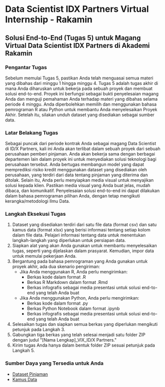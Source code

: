 # Data Scientist IDX Partners Virtual Internship - Rakamin

## Solusi End-to-End (Tugas 5) untuk Magang Virtual Data Scientist IDX Partners di Akademi Rakamin

### Pengantar Tugas
Sebelum memulai Tugas 5, pastikan Anda telah menguasai semua materi yang dibahas dari minggu 1 hingga minggu 4. Tugas 5 adalah tugas akhir di mana Anda diharuskan untuk bekerja pada sebuah proyek dan membuat solusi end-to-end. Proyek ini berfungsi sebagai bukti penyelesaian magang Anda dan menguji pemahaman Anda terhadap materi yang dibahas selama periode 4 minggu. Anda diperbolehkan memilih dan menggunakan bahasa pemrograman R atau Python untuk membantu Anda menyelesaikan Proyek Akhir. Setelah itu, silakan unduh dataset yang disediakan sebagai sumber data.

### Latar Belakang Tugas
Sebagai puncak dari periode kontrak Anda sebagai magang Data Scientist di ID/X Partners, kali ini Anda akan terlibat dalam sebuah proyek dari sebuah perusahaan pemberi pinjaman. Anda akan bekerja sama dengan berbagai departemen lain dalam proyek ini untuk menyediakan solusi teknologi bagi perusahaan tersebut. Anda bertugas membangun model yang dapat memprediksi risiko kredit menggunakan dataset yang disediakan oleh perusahaan, yang terdiri dari data tentang pinjaman yang diterima dan ditolak. Selain itu, Anda perlu menyiapkan media visual untuk menyajikan solusi kepada klien. Pastikan media visual yang Anda buat jelas, mudah dibaca, dan komunikatif. Penyelesaian solusi end-to-end ini dapat dilakukan dalam bahasa pemrograman pilihan Anda, dengan tetap mengikuti kerangka/metodologi Ilmu Data.

### Langkah Eksekusi Tugas
1. Dataset yang disediakan terdiri dari satu file data (format csv) dan satu kamus data (format xlsx) yang berisi informasi tentang setiap kolom dalam file data. Pelajari informasi tentang data untuk menentukan langkah-langkah yang diperlukan untuk persiapan data.
2. Siapkan alat yang akan Anda gunakan untuk membantu menyelesaikan tugas, seperti yang dijelaskan dalam prasyarat. Kemudian, impor data untuk memulai pekerjaan Anda.
3. Bergantung pada bahasa pemrograman yang Anda gunakan untuk proyek akhir, ada dua skenario pengiriman:
    - Jika Anda menggunakan R, Anda perlu mengirimkan:
      - Berkas kode dalam format .R
      - Berkas R Markdown dalam format .Rmd
      - Berkas infografis sebagai media presentasi untuk solusi end-to-end yang telah Anda buat
    - Jika Anda menggunakan Python, Anda perlu mengirimkan:
      - Berkas kode dalam format .py
      - Berkas Python Notebook dalam format .ipynb
      - Berkas infografis sebagai media presentasi untuk solusi end-to-end yang telah Anda buat
4. Selesaikan tugas dan siapkan semua berkas yang diperlukan mengikuti petunjuk pada Langkah 3.
5. Gabungkan tiga berkas yang telah selesai menjadi satu folder ZIP dengan judul "[Nama Lengkap]_VIX_ID/X Partners."
6. Kirim tugas Anda hanya dalam bentuk folder ZIP sesuai petunjuk pada Langkah 5.

### Sumber Daya yang Tersedia untuk Anda
- [Dataset Pinjaman](https://rakamin-lms.s3.ap-southeast-1.amazonaws.com/vix-assets/idx-partners/loan_data_2007_2014.csv)
- [Kamus Data](https://docs.google.com/spreadsheets/d/1iT1JNOBwU4l616_rnJpo0iny7blZvNBs/edit?rtpof=true&sd=true)
